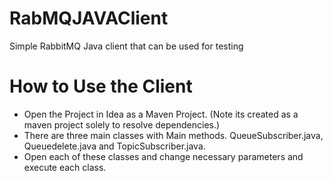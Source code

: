 # RabMQJAVAClient
Simple RabbitMQ Java client that can be used for testing

How to Use the Client
=====================

- Open the Project in Idea as a Maven Project. (Note its created as a maven project solely to resolve dependencies.)
- There are three main classes with Main methods. QueueSubscriber.java, Queuedelete.java and TopicSubscriber.java.
- Open each of these classes and change necessary parameters and execute each class.
